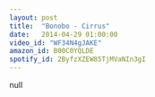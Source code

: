 ```yaml
---
layout: post
title:  "Bonobo - Cirrus"
date:   2014-04-29 01:00:00
video_id: "WF34N4gJAKE"
amazon_id: B00C0YQLDE
spotify_id: 2ByfzXZEW85TjMVaNIn3gI
---
```

null
